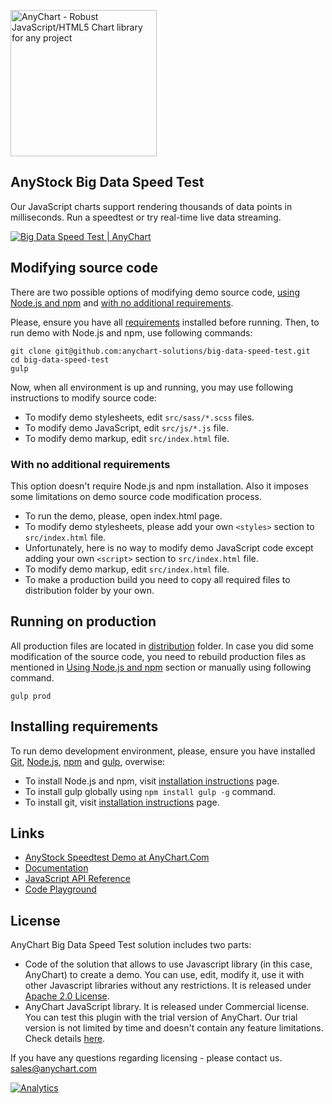 [<img src="https://cdn.anychart.com/images/logo-transparent-segoe.png?2" width="234px" alt="AnyChart - Robust JavaScript/HTML5 Chart library for any project">](https://www.anychart.com)

## AnyStock Big Data Speed Test
Our JavaScript charts support rendering thousands of data points in milliseconds. Run a speedtest or try real-time live data streaming.

[<img src="https://static.anychart.com/images/github/big-data-speed-test.png" alt="Big Data Speed Test | AnyChart">](https://www.anychart.com/solutions/big-data-speed-test/)

## Modifying source code
There are two possible options of modifying demo source code, [using Node.js and npm](#using-nodejs-and-npm)
and [with no additional requirements](#with-no-additional-requirements).

Please, ensure you have all [requirements](#installing-requirements) installed before running.
Then, to run demo with Node.js and npm, use following commands:
```
git clone git@github.com:anychart-solutions/big-data-speed-test.git
cd big-data-speed-test
gulp
```

Now, when all environment is up and running, you may use following instructions to modify source code:
* To modify demo stylesheets, edit `src/sass/*.scss` files.
* To modify demo JavaScript, edit `src/js/*.js` file.
* To modify demo markup, edit `src/index.html` file.

### With no additional requirements
This option doesn't require Node.js and npm installation.
Also it imposes some limitations on demo source code modification process.
* To run the demo, please, open index.html page.
* To modify demo stylesheets, please add your own `<styles>` section to `src/index.html` file.
* Unfortunately, here is no way to modify demo JavaScript code except adding your own `<script>` section to `src/index.html` file.
* To modify demo markup, edit `src/index.html` file.
* To make a production build you need to copy all required files to distribution folder by your own.

## Running on production
All production files are located in [distribution](https://github.com/anychart-solutions/big-data-speed-test/tree/master/dist) folder.
In case you did some modification of the source code, you need to rebuild production files as mentioned in [Using Node.js and npm](#using-node.js-and-npm) section or manually using following command.
```
gulp prod
```

## Installing requirements
To run demo development environment, please, ensure you have installed [Git](https://git-scm.com/), [Node.js](https://nodejs.org/), [npm](https://www.npmjs.com/) and [gulp](http://gulpjs.com/), overwise:
* To install Node.js and npm, visit [installation instructions](https://docs.npmjs.com/getting-started/installing-node) page.
* To install gulp globally using `npm install gulp -g` command.
* To install git, visit [installation instructions](https://git-scm.com/book/en/v1/Getting-Started-Installing-Git) page.

## Links
* [AnyStock Speedtest Demo at AnyChart.Com](https://www.anychart.com/solutions/big-data-speed-test/)
* [Documentation](https://docs.anychart.com)
* [JavaScript API Reference](https://api.anychart.com)
* [Code Playground](https://playground.anychart.com)

## License
AnyChart Big Data Speed Test solution includes two parts:
- Code of the solution that allows to use Javascript library (in this case, AnyChart) to create a demo. You can use, edit, modify it, use it with other Javascript libraries without any restrictions. It is released under [Apache 2.0 License](https://github.com/anychart-solutions/big-data-speed-test/blob/master/LICENSE).
- AnyChart JavaScript library. It is released under Commercial license. You can test this plugin with the trial version of AnyChart. Our trial version is not limited by time and doesn't contain any feature limitations. Check details [here](https://www.anychart.com/buy/).

If you have any questions regarding licensing - please contact us. <sales@anychart.com>

[![Analytics](https://ga-beacon.appspot.com/UA-228820-4/Solutions/big-data-speed-test?pixel&useReferer)](https://github.com/igrigorik/ga-beacon)
